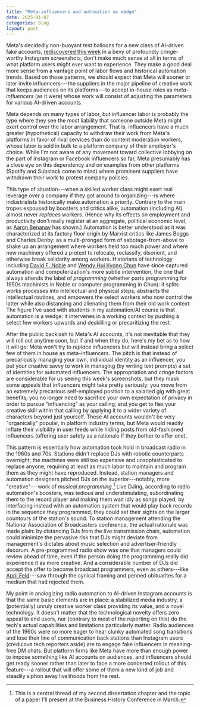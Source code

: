```yaml
---
title: "Meta-influencers and automation as wedge"
date: 2025-01-07
categories: blog
layout: post
---
```


Meta's decidedly non-buoyant test balloons for a new class of AI-driven fake accounts, [rediscovered this week](https://www.theverge.com/2025/1/3/24334946/meta-ai-profiles-instagram-facebook-bots) in a bevy of profoundly cringe-worthy Instagram screenshots, don't make much sense at all in terms of what platform users might ever want to experience. They make a good deal more sense from a vantage point of labor flows and historical automation trends. Based on those patterns, we should expect that Meta will sooner or later invite influencers---the suppliers in the major pipeline of creative work that keeps audiences on its platforms---to accept in-house roles as _meta-influencers_ (as it were) whose work will consist of adjusting the parameters for various AI-driven accounts. 

Meta depends on many types of labor, but influencer labor is probably the type where they see the most liability that someone outside Meta might exert control over the labor arrangement. That is, influencers have a much greater (hypothetical) capacity to withdraw their work from Meta's platforms in favor of rival services than do content moderation workers, whose labor is sold in bulk to a platform company of their employer's choice. While I'm not aware of any movement toward collective lobbying on the part of Instagram or Facebook influencers so far, Meta presumably has a close eye on this dependency and on examples from other platforms (Spotify and Substack come to mind) where prominent suppliers have withdrawn their work to protest company policies.

This type of situation---when a skilled worker class might exert real leverage over a company if they got around to organizing---is where industrialists historically make automation a priority. Contrary to the main tropes espoused by boosters and critics alike, automation (including AI) almost never _replaces_ workers. (Hence why its effects on employment and productivity don't really register at an aggregate, political economic level, as [Aaron Benanav](https://www.versobooks.com/products/2682-automation-and-the-future-of-work) has shown.) Automation is better understood as it was characterized at its factory floor origin by Marxist critics like James Boggs and Charles Denby: as a multi-pronged form of sabotage-from-above to shake up an arrangement where workers held too much power and where new machinery offered a pretext to relocate, reclassify, disorient, and otherwise break solidarity among workers. Historians of technology including [David F. Noble](https://archive.org/details/forcesofproducti00noblrich) and [Wendy Hui Kyong Chun](https://direct.mit.edu/books/oa-monograph/3341/Programmed-VisionsSoftware-and-Memory) have since captured automation and computerization's more subtle intervention, the one that always attends the label of _programming_ (whether parts programming for 1950s machinists in Noble or computer programming in Chun): it splits works processes into intellectual and physical steps, abstracts the intellectual routines, and empowers the select workers who now control the latter while also distancing and alienating them from their old work context. The figure I've used with students in my automation/AI course is that automation is a wedge: it intervenes in a working context by pushing a select few workers upwards and deskilling or precaritizing the rest. 

After the public backlash to Meta's AI accounts, it's not inevitable that they will roll out anytime soon, but if and when they do, here's my bet as to how it will go: Meta won't try to _replace_ influencers but will instead bring a select few of them in house as meta-influencers. The pitch is that instead of precariously managing your own, individual identity as an influencer, you put your creative savvy to work in managing (by writing text prompts) a set of identities for automated influencers. The appropriation and cringe factors are considerable for us seeing this week's screenshots, but they mask some appeals that influencers might take pretty seriously: you move from an extremely precarious self-employed position to a salaried gig with great benefits; you no longer need to sacrifice your own expectation of privacy in order to pursue "influencing" as your calling; and you get to flex your creative skill within that calling by applying it to a wider variety of characters beyond just yourself. These AI accounts wouldn't be very "organically" popular, in platform industry terms, but Meta would readily inflate their visibility in user feeds while hiding posts from old-fashioned influencers (offering user safety as a rationale if they bother to offer one).

This pattern is essentially how automation took hold in broadcast radio in the 1960s and 70s. Stations didn't replace DJs with robotic counterparts overnight; the machines were still too expensive and unsophisticated to replace anyone, requiring at least as much labor to maintain and program them as they might have reproduced. Instead, station managers and automation designers pitched DJs on the superior---notably, more "creative"---work of _musical programming_.[^1] Live DJing, according to radio automation's boosters, was tedious and understimulating, subordinating them to the record player and making them wait idly as songs played; by interfacing instead with an automation system that would play back records in the sequence they programmed, they could set their sights on the larger countours of the station's sound. To station management attending the National Association of Broadcasters conference, the actual rationale was made plain: by distancing DJs from the live transmission chain, automation could minimize the pervasive risk that DJs might deviate from management's dictates about music selection and advertiser-friendly decorum. A pre-programmed radio show was one that managers could review ahead of time, even if the person doing the programming really did experience it as more creative. And a considerable number of DJs did accept the offer to become broadcast programmers, even as others---like [April Feld](/radio_automation/1982-feld.html)---saw through the cynical framing and penned obituarites for a medium that had rejected them. 

My point in analogizing radio automation to AI-driven Instagram accounts is that the same basic elements are in place: a stabilized media industry, a (potentially) unruly creative worker class providing its value, and a novel technology. It doesn't matter that the technological novelty offers zero appeal to end users, nor (contrary to most of the reporting on this) do the tech's actual capabilities and limitations particularly matter. Radio audiences of the 1960s were no more eager to hear clunky automated song transitions and lose their line of communication back stations than Instagram users (credulous tech reporters aside) are to engage fake influencers in meaning-free DM chats. But platform firms like Meta have more than enough power to impose something like AI accounts on audiences, and influencers should get ready sooner rather than later to face a more concerted rollout of this feature---a rollout that will offer some of them a new kind of job and steadily siphon away livelihoods from the rest.

[^1]: This is a central thread of my second dissertation chapter and the topic of a paper I'll present at the Business History Conference in March.

